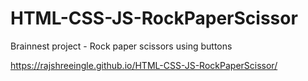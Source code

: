 # HTML-CSS-JS-RockPaperScissor
 Brainnest project - Rock paper scissors using buttons

https://rajshreeingle.github.io/HTML-CSS-JS-RockPaperScissor/
